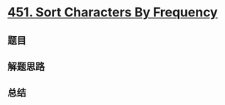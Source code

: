 # [451. Sort Characters By Frequency](https://leetcode.com/problems/sort-characters-by-frequency/)

## 题目


## 解题思路


## 总结


